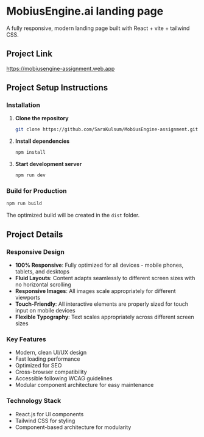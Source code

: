# MobiusEngine.ai landing page

A fully responsive, modern landing page built with React + vite + tailwind CSS.

## Project Link
https://mobiusengine-assignment.web.app

## Project Setup Instructions

### Installation

1. **Clone the repository**
   ```bash
   git clone https://github.com/SaraKulsum/MobiusEngine-assignment.git
   ```

2. **Install dependencies**
   ```bash
   npm install
   ```

3. **Start development server**
   ```bash
   npm run dev
   ```
   
### Build for Production

```bash
npm run build
```

The optimized build will be created in the `dist` folder.

## Project Details

### Responsive Design
- **100% Responsive**: Fully optimized for all devices - mobile phones, tablets, and desktops
- **Fluid Layouts**: Content adapts seamlessly to different screen sizes with no horizontal scrolling
- **Responsive Images**: All images scale appropriately for different viewports
- **Touch-Friendly**: All interactive elements are properly sized for touch input on mobile devices
- **Flexible Typography**: Text scales appropriately across different screen sizes

### Key Features
- Modern, clean UI/UX design
- Fast loading performance
- Optimized for SEO
- Cross-browser compatibility
- Accessible following WCAG guidelines
- Modular component architecture for easy maintenance

### Technology Stack
- React.js for UI components
- Tailwind CSS for styling
- Component-based architecture for modularity
